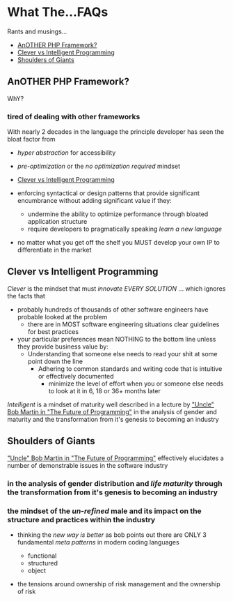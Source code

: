 # What The...FAQs

Rants and musings...

* [AnOTHER PHP Framework?](#another-php-framework)
* [Clever vs Intelligent Programming](#clever-vs-intelligent-programming)
* [Shoulders of Giants](#shoulders-of-giants)


## AnOTHER PHP Framework?

WhY?

### tired of dealing with other frameworks

With nearly 2 decades in the language the principle developer has seen the bloat factor from 

* _hyper abstraction_ for accessibility 
* _pre-optimization_ or the _no optimization required_ mindset 
* [Clever vs Intelligent Programming]()

* enforcing syntactical or design patterns that provide significant encumbrance without adding significant value if they:
  * undermine the ability to optimize performance through bloated application structure 
  * require developers to pragmatically speaking _learn a new language_
  


* no matter what you get off the shelf you MUST develop your own IP to differentiate in the market


## Clever vs Intelligent Programming

_Clever_ is the mindset that must _innovate_ _EVERY SOLUTION_ ... which ignores the facts that 

* probably hundreds of thousands of other software engineers have probable looked at the problem
  * there are in MOST software engineering situations clear guidelines for best practices
* your particular preferences mean NOTHING to the bottom line unless they provide business value by:
  * Understanding that someone else needs to read your shit at some point down the line
    * Adhering to common standards and writing code that is intuitive or effectively documented 
	  * minimize the level of effort when you or someone else needs to look at it in 6, 18 or 36+ months later

_Intelligent_ is a mindset of maturity well described in a lecture by ["Uncle" Bob Martin in "The Future of Programming"](https://www.youtube.com/watch?v=ecIWPzGEbFc) 
in the analysis of gender and maturity and the transformation from it's genesis to becoming an industry 

## Shoulders of Giants

["Uncle" Bob Martin in "The Future of Programming"](https://www.youtube.com/watch?v=ecIWPzGEbFc) effectively elucidates a number of 
demonstrable issues in the software industry 

### in the analysis of gender distribution and _life maturity_ through the transformation from it's genesis to becoming an industry 



### the mindset of the _un-refined_ male and its impact on the structure and practices within the industry

* thinking the _new way is better_ as bob points out there are ONLY 3 fundamental _meta patterns_ in modern coding languages 
  * functional
  * structured 
  * object 

* the tensions around ownership of risk management and the ownership of risk 

